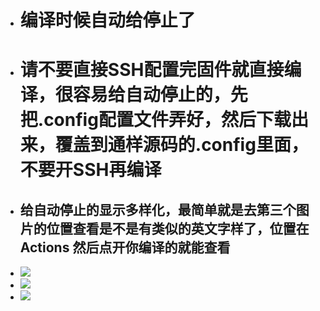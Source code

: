 - # 编译时候自动给停止了

- # 请不要直接SSH配置完固件就直接编译，很容易给自动停止的，先把.config配置文件弄好，然后下载出来，覆盖到通样源码的.config里面，不要开SSH再编译


- ## 给自动停止的显示多样化，最简单就是去第三个图片的位置查看是不是有类似的英文字样了，位置在 Actions 然后点开你编译的就能查看
- <img src="https://github.com/kurumiess/OP_README/blob/master/MD/doc/tingzhi2.png" />
- <img src="https://github.com/kurumiess/OP_README/blob/master/MD/doc/tingzhi3.png" />
- <img src="https://github.com/kurumiess/OP_README/blob/master/MD/doc/tingzhi.png" />
